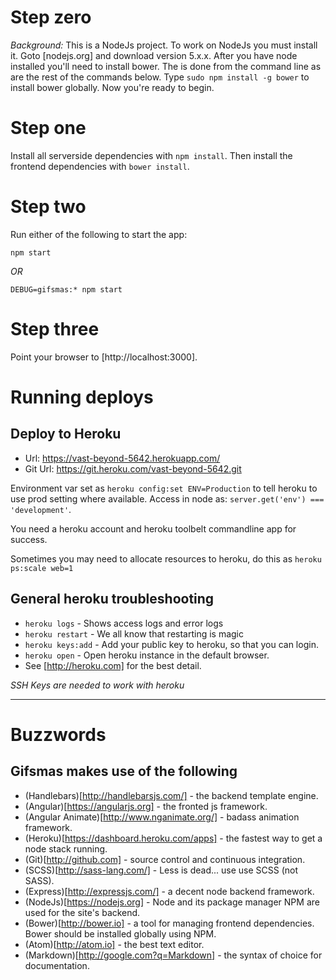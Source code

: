 # Step zero
*Background:* This is a NodeJs project. To work on NodeJs you must install it. Goto [nodejs.org] and download version 5.x.x. After you have node installed you'll need to install bower. The is done from the command line as are the rest of the commands below. Type `sudo npm install -g bower` to install bower globally. Now you're ready to begin.

# Step one
Install all serverside dependencies with `npm install`. Then install the frontend dependencies with `bower install`.


# Step two
Run either of the following to start the app:

`npm start`

*OR*

`DEBUG=gifsmas:* npm start`

# Step three
Point your browser to [http://localhost:3000].

# Running deploys

## Deploy to Heroku
+ Url: https://vast-beyond-5642.herokuapp.com/
+ Git Url: https://git.heroku.com/vast-beyond-5642.git

Environment var set as ` heroku config:set ENV=Production ` to tell heroku to use prod setting where available. Access in node as: `server.get('env') === 'development'`.

You need a heroku account and heroku toolbelt commandline app for success.

Sometimes you may need to allocate resources to heroku, do this as `heroku ps:scale web=1`


## General heroku troubleshooting

+ `heroku logs` - Shows access logs and error logs
+ `heroku restart` - We all know that restarting is magic
+ `heroku keys:add` - Add your public key to heroku, so that you can login.
+ `heroku open` - Open heroku instance in the default browser.
+ See [http://heroku.com] for the best detail.

_SSH Keys are needed to work with heroku_

-------

# Buzzwords

## Gifsmas makes use of the following

+ (Handlebars)[http://handlebarsjs.com/] - the backend template engine.
+ (Angular)[https://angularjs.org] - the fronted js framework.
+ (Angular Animate)[http://www.nganimate.org/] - badass animation framework.
+ (Heroku)[https://dashboard.heroku.com/apps] - the fastest way to get a node stack running.
+ (Git)[http://github.com] - source control and continuous integration.
+ (SCSS)[http://sass-lang.com/] - Less is dead... use use SCSS (not SASS).
+ (Express)[http://expressjs.com/] - a decent node backend framework.
+ (NodeJs)[https://nodejs.org] - Node and its package manager NPM are used for the site's backend.
+ (Bower)[http://bower.io] - a tool for managing frontend dependencies. Bower should be installed globally using NPM.
+ (Atom)[http://atom.io] - the best text editor.
+ (Markdown)[http://google.com?q=Markdown] - the syntax of choice for documentation.
